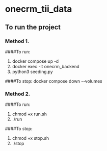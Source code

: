 # onecrm_tii_data
## To run the project
### Method 1.
####To run: 
1. docker compose up -d
2. docker exec -it onecrm_backend
3. python3 seeding.py

####To stop:
docker compose down --volumes

### Method 2.
####To run: 
1. chmod +x run.sh
2. ./run

####To stop:
1. chmod +x stop.sh
2. ./stop
